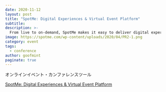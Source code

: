 ```yaml
---
date: 2020-11-12
layout: post
title: "SpotMe: Digital Experiences & Virtual Event Platform"
subtitle: 
description: >-
  From live to on-demand, SpotMe makes it easy to deliver digital experiences and event apps that your audience loves.
image: https://spotme.com/wp-content/uploads/2020/04/PR2-1.png
category: event
tags:
  - conference
author: goofmint
paginate: true
---
```

オンラインイベント・カンファレンスツール

[SpotMe: Digital Experiences & Virtual Event Platform](https://spotme.com/)
